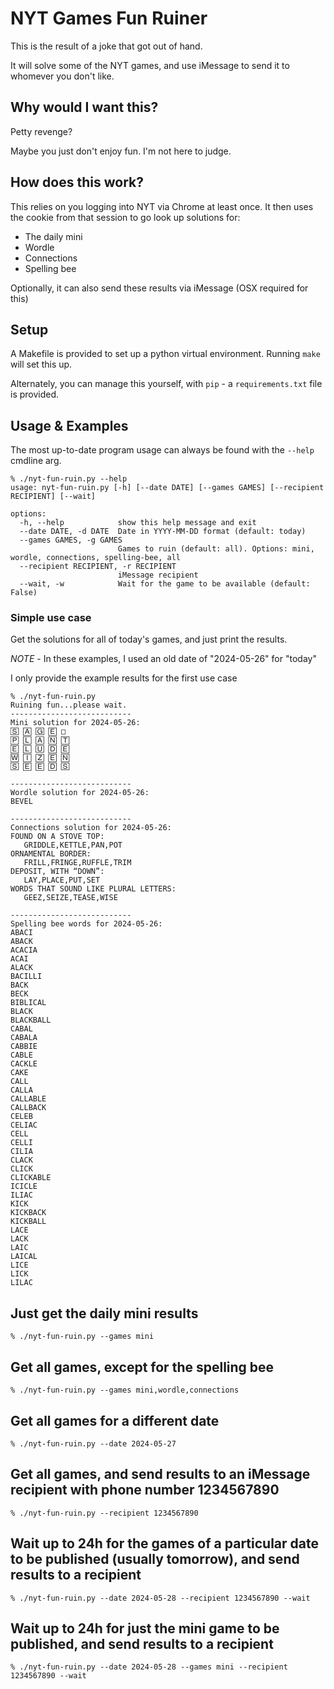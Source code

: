 # NYT Games Fun Ruiner

This is the result of a joke that got out of hand.

It will solve some of the NYT games, and use iMessage to send it to whomever you don't like.

## Why would I want this?

Petty revenge?

Maybe you just don't enjoy fun. I'm not here to judge.

## How does this work?

This relies on you logging into NYT via Chrome at least once. It then uses the cookie from that session to go look up solutions for:

- The daily mini
- Wordle
- Connections
- Spelling bee

Optionally, it can also send these results via iMessage (OSX required for this)

## Setup

A Makefile is provided to set up a python virtual environment.
Running `make` will set this up.

Alternately, you can manage this yourself, with `pip` - a `requirements.txt` file is provided.

## Usage & Examples

The most up-to-date program usage can always be found with the `--help` cmdline arg.

```
% ./nyt-fun-ruin.py --help
usage: nyt-fun-ruin.py [-h] [--date DATE] [--games GAMES] [--recipient RECIPIENT] [--wait]

options:
  -h, --help            show this help message and exit
  --date DATE, -d DATE  Date in YYYY-MM-DD format (default: today)
  --games GAMES, -g GAMES
                        Games to ruin (default: all). Options: mini, wordle, connections, spelling-bee, all
  --recipient RECIPIENT, -r RECIPIENT
                        iMessage recipient
  --wait, -w            Wait for the game to be available (default: False)
  ```

### Simple use case
Get the solutions for all of today's games, and just print the results.

*NOTE* - In these examples, I used an old date of "2024-05-26" for "today"

I only provide the example results for the first use case

```
% ./nyt-fun-ruin.py
Ruining fun...please wait.
---------------------------
Mini solution for 2024-05-26:
🅂 🄰 🄶 🄴 □
🄿 🄻 🄰 🄽 🅃
🄴 🄻 🅄 🄳 🄴
🅆 🄸 🅉 🄴 🄽
🅂 🄴 🄴 🄳 🅂

---------------------------
Wordle solution for 2024-05-26:
BEVEL

---------------------------
Connections solution for 2024-05-26:
FOUND ON A STOVE TOP:
   GRIDDLE,KETTLE,PAN,POT
ORNAMENTAL BORDER:
   FRILL,FRINGE,RUFFLE,TRIM
DEPOSIT, WITH “DOWN”:
   LAY,PLACE,PUT,SET
WORDS THAT SOUND LIKE PLURAL LETTERS:
   GEEZ,SEIZE,TEASE,WISE

---------------------------
Spelling bee words for 2024-05-26:
ABACI
ABACK
ACACIA
ACAI
ALACK
BACILLI
BACK
BECK
BIBLICAL
BLACK
BLACKBALL
CABAL
CABALA
CABBIE
CABLE
CACKLE
CAKE
CALL
CALLA
CALLABLE
CALLBACK
CELEB
CELIAC
CELL
CELLI
CILIA
CLACK
CLICK
CLICKABLE
ICICLE
ILIAC
KICK
KICKBACK
KICKBALL
LACE
LACK
LAIC
LAICAL
LICE
LICK
LILAC
```

## Just get the daily mini results
```
% ./nyt-fun-ruin.py --games mini
```

## Get all games, except for the spelling bee
```
% ./nyt-fun-ruin.py --games mini,wordle,connections
```

## Get all games for a different date
```
% ./nyt-fun-ruin.py --date 2024-05-27
```

## Get all games, and send results to an iMessage recipient with phone number 1234567890
```
% ./nyt-fun-ruin.py --recipient 1234567890
```

## Wait up to 24h for the games of a particular date to be published (usually tomorrow), and send results to a recipient
```
% ./nyt-fun-ruin.py --date 2024-05-28 --recipient 1234567890 --wait
```

## Wait up to 24h for just the mini game to be published, and send results to a recipient
```
% ./nyt-fun-ruin.py --date 2024-05-28 --games mini --recipient 1234567890 --wait
```